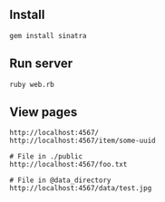 ## Install

    gem install sinatra

## Run server

    ruby web.rb

## View pages

    http://localhost:4567/
    http://localhost:4567/item/some-uuid

    # File in ./public
    http://localhost:4567/foo.txt

    # File in @data_directory
    http://localhost:4567/data/test.jpg
